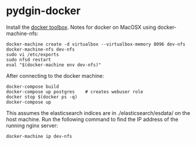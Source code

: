 # pydgin-docker

Install the [docker toolbox](https://www.docker.com/products/docker-toolbox).
Notes for docker on MacOSX using docker-machine-nfs:
```
docker-machine create -d virtualbox --virtualbox-memory 8096 dev-nfs
docker-machine-nfs dev-nfs
sudo vi /etc/exports 
sudo nfsd restart
eval "$(docker-machine env dev-nfs)"
```

After connecting to the docker machine:
```
docker-compose build
docker-compose up postgres    # creates webuser role
docker stop $(docker ps -q)
docker-compose up
```

This assumes the elasticsearch indices are in ./elasticsearch/esdata/ on the host machine. Run 
the following command to find the IP address of the running nginx server:
```
docker-machine ip dev-nfs
```
